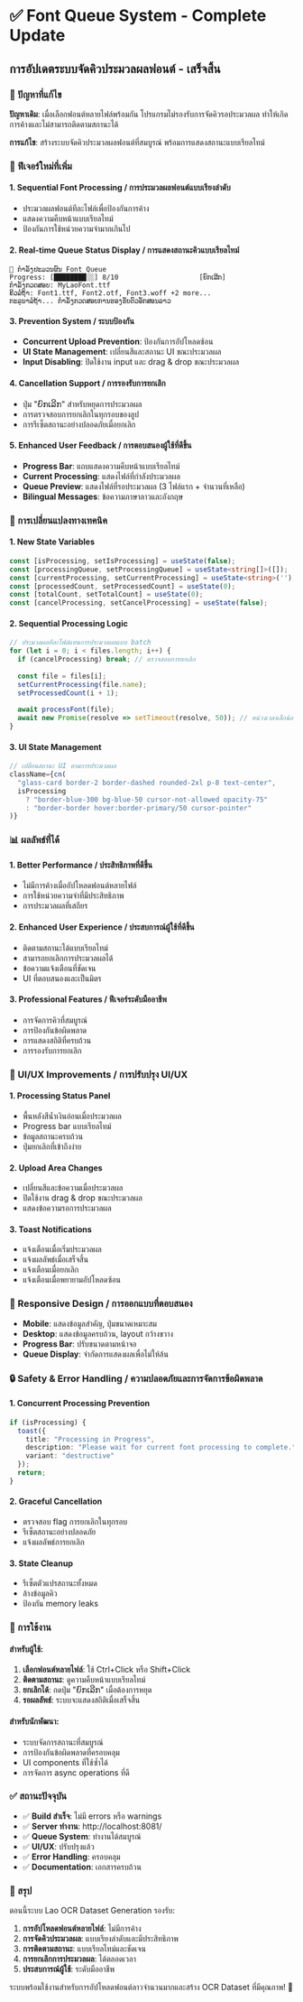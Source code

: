 # ✅ Font Queue System - Complete Update
## การอัปเดตระบบจัดคิวประมวลผลฟอนต์ - เสร็จสิ้น

### 🎯 ปัญหาที่แก้ไข

**ปัญหาเดิม**: เมื่อเลือกฟอนต์หลายไฟล์พร้อมกัน โปรแกรมไม่รองรับการจัดคิวรอประมวลผล ทำให้เกิดการค้างและไม่สามารถติดตามสถานะได้

**การแก้ไข**: สร้างระบบจัดคิวประมวลผลฟอนต์ที่สมบูรณ์ พร้อมการแสดงสถานะแบบเรียลไทม์

### 🚀 ฟีเจอร์ใหม่ที่เพิ่ม

#### 1. **Sequential Font Processing / การประมวลผลฟอนต์แบบเรียงลำดับ**
- ประมวลผลฟอนต์ทีละไฟล์เพื่อป้องกันการค้าง
- แสดงความคืบหน้าแบบเรียลไทม์
- ป้องกันการใช้หน่วยความจำมากเกินไป

#### 2. **Real-time Queue Status Display / การแสดงสถานะคิวแบบเรียลไทม์**
```
🔄 ກຳລັງປະມວນຜົນ Font Queue
Progress: [████████░░] 8/10                    [ຍົກເລີກ]
ກຳລັງກວດສອບ: MyLaoFont.ttf
ຄິວລໍຖ້າ: Font1.ttf, Font2.otf, Font3.woff +2 more...
ກະລຸນາລໍຖ້າ... ກຳລັງກວດສອບການຮອງຮັບຕົວອັກສອນລາວ
```

#### 3. **Prevention System / ระบบป้องกัน**
- **Concurrent Upload Prevention**: ป้องกันการอัปโหลดซ้อน
- **UI State Management**: เปลี่ยนสีและสถานะ UI ขณะประมวลผล
- **Input Disabling**: ปิดใช้งาน input และ drag & drop ขณะประมวลผล

#### 4. **Cancellation Support / การรองรับการยกเลิก**
- ปุ่ม "ຍົກເລີກ" สำหรับหยุดการประมวลผล
- การตรวจสอบการยกเลิกในทุกรอบของลูป
- การรีเซ็ตสถานะอย่างปลอดภัยเมื่อยกเลิก

#### 5. **Enhanced User Feedback / การตอบสนองผู้ใช้ที่ดีขึ้น**
- **Progress Bar**: แถบแสดงความคืบหน้าแบบเรียลไทม์
- **Current Processing**: แสดงไฟล์ที่กำลังประมวลผล
- **Queue Preview**: แสดงไฟล์ที่รอประมวลผล (3 ไฟล์แรก + จำนวนที่เหลือ)
- **Bilingual Messages**: ข้อความภาษาลาวและอังกฤษ

### 🔧 การเปลี่ยนแปลงทางเทคนิค

#### 1. **New State Variables**
```typescript
const [isProcessing, setIsProcessing] = useState(false);
const [processingQueue, setProcessingQueue] = useState<string[]>([]);
const [currentProcessing, setCurrentProcessing] = useState<string>('');
const [processedCount, setProcessedCount] = useState(0);
const [totalCount, setTotalCount] = useState(0);
const [cancelProcessing, setCancelProcessing] = useState(false);
```

#### 2. **Sequential Processing Logic**
```typescript
// ประมวลผลทีละไฟล์แทนการประมวลผลแบบ batch
for (let i = 0; i < files.length; i++) {
  if (cancelProcessing) break; // ตรวจสอบการยกเลิก
  
  const file = files[i];
  setCurrentProcessing(file.name);
  setProcessedCount(i + 1);
  
  await processFont(file);
  await new Promise(resolve => setTimeout(resolve, 50)); // หน่วงเวลาเล็กน้อย
}
```

#### 3. **UI State Management**
```typescript
// เปลี่ยนสถานะ UI ตามการประมวลผล
className={cn(
  "glass-card border-2 border-dashed rounded-2xl p-8 text-center",
  isProcessing 
    ? "border-blue-300 bg-blue-50 cursor-not-allowed opacity-75"
    : "border-border hover:border-primary/50 cursor-pointer"
)}
```

### 📊 ผลลัพธ์ที่ได้

#### 1. **Better Performance / ประสิทธิภาพที่ดีขึ้น**
- ไม่มีการค้างเมื่ออัปโหลดฟอนต์หลายไฟล์
- การใช้หน่วยความจำที่มีประสิทธิภาพ
- การประมวลผลที่เสถียร

#### 2. **Enhanced User Experience / ประสบการณ์ผู้ใช้ที่ดีขึ้น**
- ติดตามสถานะได้แบบเรียลไทม์
- สามารถยกเลิกการประมวลผลได้
- ข้อความแจ้งเตือนที่ชัดเจน
- UI ที่ตอบสนองและเป็นมิตร

#### 3. **Professional Features / ฟีเจอร์ระดับมืออาชีพ**
- การจัดการคิวที่สมบูรณ์
- การป้องกันข้อผิดพลาด
- การแสดงสถิติที่ครบถ้วน
- การรองรับการยกเลิก

### 🎨 UI/UX Improvements / การปรับปรุง UI/UX

#### 1. **Processing Status Panel**
- พื้นหลังสีน้ำเงินอ่อนเมื่อประมวลผล
- Progress bar แบบเรียลไทม์
- ข้อมูลสถานะครบถ้วน
- ปุ่มยกเลิกที่เข้าถึงง่าย

#### 2. **Upload Area Changes**
- เปลี่ยนสีและข้อความเมื่อประมวลผล
- ปิดใช้งาน drag & drop ขณะประมวลผล
- แสดงข้อความรอการประมวลผล

#### 3. **Toast Notifications**
- แจ้งเตือนเมื่อเริ่มประมวลผล
- แจ้งผลลัพธ์เมื่อเสร็จสิ้น
- แจ้งเตือนเมื่อยกเลิก
- แจ้งเตือนเมื่อพยายามอัปโหลดซ้อน

### 📱 Responsive Design / การออกแบบที่ตอบสนอง

- **Mobile**: แสดงข้อมูลสำคัญ, ปุ่มขนาดเหมาะสม
- **Desktop**: แสดงข้อมูลครบถ้วน, layout กว้างขวาง
- **Progress Bar**: ปรับขนาดตามหน้าจอ
- **Queue Display**: จำกัดการแสดงผลเพื่อไม่ให้ล้น

### 🔒 Safety & Error Handling / ความปลอดภัยและการจัดการข้อผิดพลาด

#### 1. **Concurrent Processing Prevention**
```typescript
if (isProcessing) {
  toast({
    title: "Processing in Progress",
    description: "Please wait for current font processing to complete.",
    variant: "destructive"
  });
  return;
}
```

#### 2. **Graceful Cancellation**
- ตรวจสอบ flag การยกเลิกในทุกรอบ
- รีเซ็ตสถานะอย่างปลอดภัย
- แจ้งผลลัพธ์การยกเลิก

#### 3. **State Cleanup**
- รีเซ็ตตัวแปรสถานะทั้งหมด
- ล้างข้อมูลคิว
- ป้องกัน memory leaks

### 🎯 การใช้งาน

#### **สำหรับผู้ใช้:**
1. **เลือกฟอนต์หลายไฟล์**: ใช้ Ctrl+Click หรือ Shift+Click
2. **ติดตามสถานะ**: ดูความคืบหน้าแบบเรียลไทม์
3. **ยกเลิกได้**: กดปุ่ม "ຍົກເລີກ" เมื่อต้องการหยุด
4. **รอผลลัพธ์**: ระบบจะแสดงสถิติเมื่อเสร็จสิ้น

#### **สำหรับนักพัฒนา:**
- ระบบจัดการสถานะที่สมบูรณ์
- การป้องกันข้อผิดพลาดที่ครอบคลุม
- UI components ที่ใช้ซ้ำได้
- การจัดการ async operations ที่ดี

### ✅ สถานะปัจจุบัน

- ✅ **Build สำเร็จ**: ไม่มี errors หรือ warnings
- ✅ **Server ทำงาน**: http://localhost:8081/
- ✅ **Queue System**: ทำงานได้สมบูรณ์
- ✅ **UI/UX**: ปรับปรุงแล้ว
- ✅ **Error Handling**: ครอบคลุม
- ✅ **Documentation**: เอกสารครบถ้วน

### 🎉 สรุป

ตอนนี้ระบบ Lao OCR Dataset Generation รองรับ:

1. **การอัปโหลดฟอนต์หลายไฟล์**: ไม่มีการค้าง
2. **การจัดคิวประมวลผล**: แบบเรียงลำดับและมีประสิทธิภาพ
3. **การติดตามสถานะ**: แบบเรียลไทม์และชัดเจน
4. **การยกเลิกการประมวลผล**: ได้ตลอดเวลา
5. **ประสบการณ์ผู้ใช้**: ระดับมืออาชีพ

ระบบพร้อมใช้งานสำหรับการอัปโหลดฟอนต์ลาวจำนวนมากและสร้าง OCR Dataset ที่มีคุณภาพ! 🚀